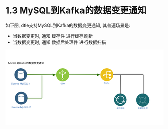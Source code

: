 # 1.3 MySQL到Kafka的数据变更通知

如下图, dtle支持MySQL到Kafka的数据变更通知, 其普遍场景是: 
- 当数据变更时, 通知 缓存件 进行缓存刷新
- 当数据变更时, 通知 数据后处理件 进行数据扫描

![](1.3_mysql_kafka.png)
